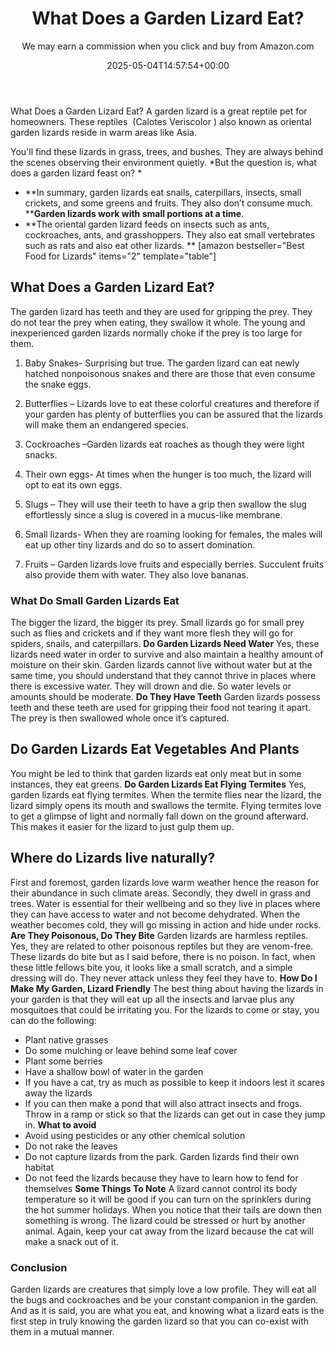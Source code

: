 ﻿---
author: We may earn a commission when you click and buy from Amazon.com
layout: post
title: What Does a Garden Lizard Eat?
date: '2025-05-04T14:57:54+00:00'
categories:
- Guide
- Lizard
tags: []
slug: /what-does-a-garden-lizard-eat/
lastmod: 2025-05-07T12:21:28+03:00
---

What Does a Garden Lizard Eat? A garden lizard is a great reptile pet for homeowners. These reptiles  (Calotes Veriscolor ) also known as oriental garden lizards reside in warm areas like Asia.

You'll find these lizards in grass, trees, and bushes. They are always behind the scenes observing their environment quietly.
*But the question is, what does a garden lizard feast on? *
- **In summary, garden lizards eat snails, caterpillars, insects, small crickets, and some greens and fruits. They also don’t consume much. ****Garden lizards work with small portions at a time**.
- **The oriental garden lizard feeds on insects such as ants, cockroaches, ants, and grasshoppers. They also eat small vertebrates such as rats and also eat other lizards. **
[amazon bestseller="Best Food for Lizards" items="2" template="table"]
## What Does a Garden Lizard Eat?
The garden lizard has teeth and they are used for gripping the prey. They do not tear the prey when eating, they swallow it whole. The young and inexperienced garden lizards normally choke if the prey is too large for them.

1. Baby Snakes- Surprising but true. The garden lizard can eat newly hatched nonpoisonous snakes and there are those that even consume the snake eggs.

2. Butterflies – Lizards love to eat these colorful creatures and therefore if your garden has plenty of butterflies you can be assured that the lizards will make them an endangered species.

3. Cockroaches –Garden lizards eat roaches as though they were light snacks.

4. Their own eggs- At times when the hunger is too much, the lizard will opt to eat its own eggs.

5. Slugs – They will use their teeth to have a grip then swallow the slug effortlessly since a slug is covered in a mucus-like membrane.

6. Small lizards- When they are roaming looking for females, the males will eat up other tiny lizards and do so to assert domination.

7. Fruits – Garden lizards love fruits and especially berries. Succulent fruits also provide them with water. They also love bananas.
### **What Do Small Garden Lizards Eat**
The bigger the lizard, the bigger its prey. Small lizards go for small prey such as flies and crickets and if they want more flesh they will go for spiders, snails, and caterpillars.
**Do Garden Lizards Need Water**
Yes, these lizards need water in order to survive and also maintain a healthy amount of moisture on their skin. Garden lizards cannot live without water but at the same time, you should understand that they cannot thrive in places where there is excessive water. They will drown and die. So water levels or amounts should be moderate.
**Do They Have Teeth**
Garden lizards possess teeth and these teeth are used for gripping their food not tearing it apart. The prey is then swallowed whole once it’s captured.
## **Do Garden Lizards Eat Vegetables And Plants**
You might be led to think that garden lizards eat only meat but in some instances, they eat greens.
**Do Garden Lizards Eat Flying Termites**
Yes, garden lizards eat flying termites. When the termite flies near the lizard, the lizard simply opens its mouth and swallows the termite. Flying termites love to get a glimpse of light and normally fall down on the ground afterward. This makes it easier for the lizard to just gulp them up.
## Where do Lizards live naturally?
First and foremost, garden lizards love warm weather hence the reason for their abundance in such climate areas. Secondly, they dwell in grass and trees. Water is essential for their wellbeing and so they live in places where they can have access to water and not become dehydrated. When the weather becomes cold, they will go missing in action and hide under rocks.
**Are They Poisonous, Do They Bite**
Garden lizards are harmless reptiles. Yes, they are related to other poisonous reptiles but they are venom-free. These lizards do bite but as I said before, there is no poison. In fact, when these little fellows bite you, it looks like a small scratch, and a simple dressing will do. They never attack unless they feel they have to.
**How Do I Make My Garden, Lizard Friendly**
The best thing about having the lizards in your garden is that they will eat up all the insects and larvae plus any mosquitoes that could be irritating you. For the lizards to come or stay, you can do the following:
- Plant native grasses
- Do some mulching or leave behind some leaf cover
- Plant some berries
- Have a shallow bowl of water in the garden
- If you have a cat, try as much as possible to keep it indoors lest it scares away the lizards
- If you can then make a pond that will also attract insects and frogs. Throw in a ramp or stick so that the lizards can get out in case they jump in.
**What to avoid**
- Avoid using pesticides or any other chemical solution
- Do not rake the leaves
- Do not capture lizards from the park. Garden lizards find their own habitat
- Do not feed the lizards because they have to learn how to fend for themselves
**Some Things To Note**
A lizard cannot control its body temperature so it will be good if you can turn on the sprinklers during the hot summer holidays. When you notice that their tails are down then something is wrong. The lizard could be stressed or hurt by another animal. Again, keep your cat away from the lizard because the cat will make a snack out of it.
### **Conclusion**
Garden lizards are creatures that simply love a low profile. They will eat all the bugs and cockroaches and be your constant companion in the garden. And as it is said, you are what you eat, and knowing what a lizard eats is the first step in truly knowing the garden lizard so that you can co-exist with them in a mutual manner.